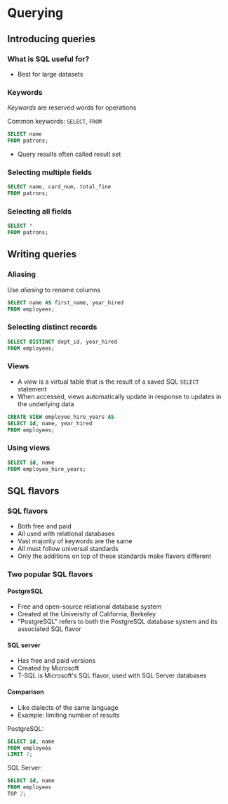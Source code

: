 # Querying

## Introducing queries

### What is SQL useful for?

- Best for large datasets

### Keywords

_Keywords_ are reserved words for operations

Common keywords: `SELECT`, `FROM`

```SQL
SELECT name
FROM patrons;
```

- Query results often called result set

### Selecting multiple fields

```SQL
SELECT name, card_num, total_fine
FROM patrons;
```

### Selecting all fields

```SQL
SELECT *
FROM patrons;
```

## Writing queries

### Aliasing

Use _aliasing_ to rename columns

```SQL
SELECT name AS first_name, year_hired
FROM employees;
```

### Selecting distinct records

```SQL
SELECT DISTINCT dept_id, year_hired
FROM employees;
```

### Views

- A _view_ is a virtual table that is the result of a saved SQL `SELECT` statement
- When accessed, views automatically update in response to updates in the underlying data

```SQL
CREATE VIEW employee_hire_years AS
SELECT id, name, year_hired
FROM employees;
```

### Using views

```SQL
SELECT id, name
FROM employee_hire_years;
```

## SQL flavors

### SQL flavors

- Both free and paid
- All used with relational databases
- Vast majority of keywords are the same
- All must follow universal standards
- Only the additions on top of these standards make flavors different

### Two popular SQL flavors

#### PostgreSQL

- Free and open-source relational database system
- Created at the University of California, Berkeley
- "PostgreSQL" refers to both the PostgreSQL database system and its associated SQL flavor

#### SQL server

- Has free and paid versions
- Created by Microsoft
- T-SQL is Microsoft's SQL flavor, used with SQL Server databases

#### Comparison

- Like dialects of the same language
- Example: limiting number of results

PostgreSQL:

```SQL
SELECT id, name
FROM employees
LIMIT 2;
```

SQL Server:

```SQL
SELECT id, name
FROM employees
TOP 2;
```

